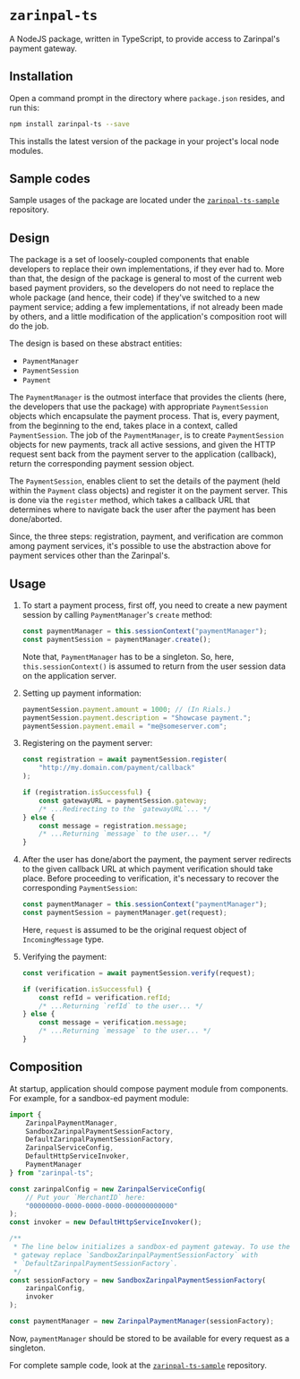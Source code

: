 # `zarinpal-ts`

A NodeJS package, written in TypeScript, to provide access to Zarinpal's payment gateway.

## Installation

Open a command prompt in the directory where `package.json` resides, and run this:

```sh
npm install zarinpal-ts --save
```

This installs the latest version of the package in your project's local node modules.

## Sample codes

Sample usages of the package are located under the [`zarinpal-ts-sample`](https://github.com/babakks/zarinpal-ts-sample) repository.

## Design

The package is a set of loosely-coupled components that enable developers to
replace their own implementations, if they ever had to. More than that, the
design of the package is general to most of the current web based payment
providers, so the developers do not need to replace the whole package (and hence,
their code) if they've switched to a new payment service; adding a few
implementations, if not already been made by others, and a little modification
of the application's composition root will do the job.

The design is based on these abstract entities:

- `PaymentManager`
- `PaymentSession`
- `Payment`

The `PaymentManager` is the outmost interface that provides the clients (here,
the developers that use the package) with appropriate `PaymentSession` objects
which encapsulate the payment process. That is, every payment, from the
beginning to the end, takes place in a context, called `PaymentSession`. The job
of the `PaymentManager`, is to create `PaymentSession` objects for new payments,
track all active sessions, and given the HTTP request sent back from the payment
server to the application (callback), return the corresponding payment session
object.

The `PaymentSession`, enables client to set the details of the payment (held
within the `Payment` class objects) and register it on the payment server. This
is done via the `register` method, which takes a callback URL that determines
where to navigate back the user after the payment has been done/aborted.

Since, the three steps: registration, payment, and verification are common among
payment services, it's possible to use the abstraction above for payment
services other than the Zarinpal's.

## Usage

1. To start a payment process, first off, you need to create a new payment session
   by calling `PaymentManager`'s `create` method:

   ```ts
   const paymentManager = this.sessionContext("paymentManager");
   const paymentSession = paymentManager.create();
   ```

   Note that, `PaymentManager` has to be a singleton. So, here,
   `this.sessionContext()` is assumed to return from the user session data on the
   application server.

2. Setting up payment information:

   ```ts
   paymentSession.payment.amount = 1000; // (In Rials.)
   paymentSession.payment.description = "Showcase payment.";
   paymentSession.payment.email = "me@someserver.com";
   ```

3. Registering on the payment server:

   ```ts
   const registration = await paymentSession.register(
       "http://my.domain.com/payment/callback"
   );

   if (registration.isSuccessful) {
       const gatewayURL = paymentSession.gateway;
       /* ...Redirecting to the `gatewayURL`... */
   } else {
       const message = registration.message;
       /* ...Returning `message` to the user... */
   }
   ```

4. After the user has done/abort the payment, the payment server redirects to
   the given callback URL at which payment verification should take place. Before proceeding to verification, it's necessary to recover the corresponding
   `PaymentSession`:

   ```ts
   const paymentManager = this.sessionContext("paymentManager");
   const paymentSession = paymentManager.get(request);
   ```

   Here, `request` is assumed to be the original request object of
   `IncomingMessage` type.

5. Verifying the payment:

   ```ts
   const verification = await paymentSession.verify(request);

   if (verification.isSuccessful) {
       const refId = verification.refId;
       /* ...Returning `refId` to the user... */
   } else {
       const message = verification.message;
       /* ...Returning `message` to the user... */
   }
   ```

## Composition

At startup, application should compose payment module from components. For
example, for a sandbox-ed payment module:

```ts
import {
    ZarinpalPaymentManager,
    SandboxZarinpalPaymentSessionFactory,
    DefaultZarinpalPaymentSessionFactory,
    ZarinpalServiceConfig,
    DefaultHttpServiceInvoker,
    PaymentManager
} from "zarinpal-ts";

const zarinpalConfig = new ZarinpalServiceConfig(
    // Put your `MerchantID` here:
    "00000000-0000-0000-0000-000000000000"
);
const invoker = new DefaultHttpServiceInvoker();

/**
 * The line below initializes a sandbox-ed payment gateway. To use the actual
 * gateway replace `SandboxZarinpalPaymentSessionFactory` with
 * `DefaultZarinpalPaymentSessionFactory`.
 */
const sessionFactory = new SandboxZarinpalPaymentSessionFactory(
    zarinpalConfig,
    invoker
);

const paymentManager = new ZarinpalPaymentManager(sessionFactory);
```

Now, `paymentManager` should be stored to be available for every request as a
singleton.

For complete sample code, look at the
[`zarinpal-ts-sample`](https://github.com/babakks/zarinpal-ts-sample) repository.
